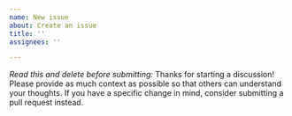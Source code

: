 ```yaml
---
name: New issue
about: Create an issue
title: ''
assignees: ''

---
```


*Read this and delete before submitting:* Thanks for starting a discussion! Please provide as much context as possible so that others can understand your thoughts. If you have a specific change in mind, consider submitting a pull request instead.
